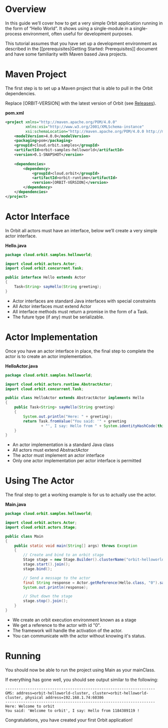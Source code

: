 # Overview
In this guide we’ll cover how to get a very simple Orbit application running in the form of “Hello World”. It shows using a single-module in a single-process environment, often useful for development purposes.

This tutorial assumes that you have set up a development environment as described in the [[prerequisites|Getting Started: Prerequisites]] document and have some familiarity with Maven based Java projects.

# Maven Project
The first step is to set up a Maven project that is able to pull in the Orbit dependencies.

Replace [ORBIT-VERSION] with the latest version of Orbit (see [Releases](https://github.com/orbit/orbit/releases)).

**pom.xml**
```xml
<project xmlns="http://maven.apache.org/POM/4.0.0"
         xmlns:xsi="http://www.w3.org/2001/XMLSchema-instance"
         xsi:schemaLocation="http://maven.apache.org/POM/4.0.0 http://maven.apache.org/xsd/maven-4.0.0.xsd">
    <modelVersion>4.0.0</modelVersion>
    <packaging>pom</packaging>
    <groupId>cloud.orbit.samples</groupId>
    <artifactId>orbit-samples-helloworld</artifactId>
    <version>0.1-SNAPSHOT</version>
	
    <dependencies>
        <dependency>
            <groupId>cloud.orbit</groupId>
            <artifactId>orbit-runtime</artifactId>
            <version>[ORBIT-VERSION]</version>
        </dependency>
    </dependencies>
</project>
```
 

# Actor Interface
In Orbit all actors must have an interface, below we’ll create a very simple actor interface.

**Hello.java**
```java
package cloud.orbit.samples.helloworld;

import cloud.orbit.actors.Actor;
import cloud.orbit.concurrent.Task;

public interface Hello extends Actor
{
    Task<String> sayHello(String greeting);
}

```
* Actor interfaces are standard Java interfaces with special constraints
* All Actor interfaces must extend Actor
* All interface methods must return a promise in the form of a Task.
* The future type (if any) must be serializable.
 

# Actor Implementation
Once you have an actor interface in place, the final step to complete the actor is to create an actor implementation.

**HelloActor.java**
```java
package cloud.orbit.samples.helloworld;

import cloud.orbit.actors.runtime.AbstractActor;
import cloud.orbit.concurrent.Task;

public class HelloActor extends AbstractActor implements Hello
{
    public Task<String> sayHello(String greeting)
    {
        System.out.println("Here: " + greeting);
        return Task.fromValue("You said: '" + greeting
                + "', I say: Hello from " + System.identityHashCode(this) + " !");
    }
}
```
* An actor implementation is a standard Java class
* All actors must extend AbstractActor
* The actor must implement an actor interface
* Only one actor implementation per actor interface is permitted
 
# Using The Actor
The final step to get a working example is for us to actually use the actor.

**Main.java**
```java
package cloud.orbit.samples.helloworld;

import cloud.orbit.actors.Actor;
import cloud.orbit.actors.Stage;

public class Main
{
    public static void main(String[] args) throws Exception
    {
        // Create and bind to an orbit stage
        Stage stage = new Stage.Builder().clusterName("orbit-helloworld-cluster").build();
        stage.start().join();
        stage.bind();

        // Send a message to the actor
        final String response = Actor.getReference(Hello.class, "0").sayHello("Welcome to orbit").join();
        System.out.println(response);

        // Shut down the stage
        stage.stop().join();
    }
}
```
* We create an orbit execution environment known as a stage
* We get a reference to the actor with id "0".
* The framework will handle the activation of the actor.
* You can communicate with the actor without knowing it's status.

# Running
You should now be able to run the project using Main as your mainClass.

If everything has gone well, you should see output similar to the following:

```
-------------------------------------------------------------------
GMS: address=orbit-helloworld-cluster, cluster=orbit-helloworld-cluster, physical address=192.168.1.74:60386
-------------------------------------------------------------------
Here: Welcome to orbit
You said: 'Welcome to orbit', I say: Hello from 1184389119 !
```

Congratulations, you have created your first Orbit application!